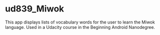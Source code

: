 # ud839_Miwok
This app displays lists of vocabulary words for the user to learn the Miwok language. Used in a Udacity course in the Beginning Android Nanodegree.
